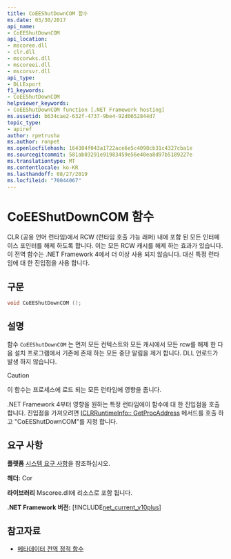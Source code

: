 ```yaml
---
title: CoEEShutDownCOM 함수
ms.date: 03/30/2017
api_name:
- CoEEShutDownCOM
api_location:
- mscoree.dll
- clr.dll
- mscorwks.dll
- mscoreei.dll
- mscorsvr.dll
api_type:
- DLLExport
f1_keywords:
- CoEEShutDownCOM
helpviewer_keywords:
- CoEEShutDownCOM function [.NET Framework hosting]
ms.assetid: b634cae2-632f-4737-9be4-92d0652844d7
topic_type:
- apiref
author: rpetrusha
ms.author: ronpet
ms.openlocfilehash: 164384f043a1722ace6e5c4098cb31c4327cba1e
ms.sourcegitcommit: 581ab03291e91983459e56e40ea8d97b5189227e
ms.translationtype: MT
ms.contentlocale: ko-KR
ms.lasthandoff: 08/27/2019
ms.locfileid: "70044067"
---
```

# <a name="coeeshutdowncom-function"></a>CoEEShutDownCOM 함수
CLR (공용 언어 런타임)에서 RCW (런타임 호출 가능 래퍼) 내에 포함 된 모든 인터페이스 포인터를 해제 하도록 합니다. 이는 모든 RCW 캐시를 해제 하는 효과가 있습니다. 이 전역 함수는 .NET Framework 4에서 더 이상 사용 되지 않습니다. 대신 특정 런타임에 대 한 진입점을 사용 합니다.  
  
## <a name="syntax"></a>구문  
  
```cpp  
void CoEEShutDownCOM ();  
```  
  
## <a name="remarks"></a>설명  
 함수 `CoEEShutDownCOM` 는 먼저 모든 컨텍스트와 모든 캐시에서 모든 rcw를 해제 한 다음 설치 프로그램에서 기존에 존재 하는 모든 중단 알림을 제거 합니다. DLL 언로드가 발생 하지 않습니다.  
  
> [!CAUTION]
> 이 함수는 프로세스에 로드 되는 모든 런타임에 영향을 줍니다.  
  
 .NET Framework 4부터 영향을 원하는 특정 런타임에이 함수에 대 한 진입점을 호출 합니다. 진입점을 가져오려면 [ICLRRuntimeInfo:: GetProcAddress](../../../../docs/framework/unmanaged-api/hosting/iclrruntimeinfo-getprocaddress-method.md) 메서드를 호출 하 고 "CoEEShutDownCOM"를 지정 합니다.  
  
## <a name="requirements"></a>요구 사항  
 **플랫폼** [시스템 요구 사항](../../../../docs/framework/get-started/system-requirements.md)을 참조하십시오.  
  
 **헤더:** Cor  
  
 **라이브러리** Mscoree.dll에 리소스로 포함 됩니다.  
  
 **.NET Framework 버전:** [!INCLUDE[net_current_v10plus](../../../../includes/net-current-v10plus-md.md)]  
  
## <a name="see-also"></a>참고자료

- [메타데이터 전역 정적 함수](../../../../docs/framework/unmanaged-api/metadata/metadata-global-static-functions.md)
